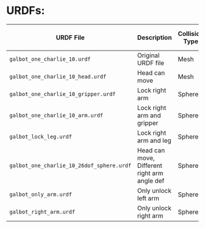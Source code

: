 # URDFs:

| URDF File                                 | Description                                  | Collision Type | Leg Joints | Right Arm Joints | Left Arm Joints | Gripper Joints | Head Joints |
|-------------------------------------------|----------------------------------------------|----------------|------------|------------------|-----------------|----------------|-------------|
| `galbot_one_charlie_10.urdf`              | Original URDF file                           | Mesh           | √          | √                | √               | √              | ×           |
| `galbot_one_charlie_10_head.urdf`         | Head can move                                | Mesh           | √          | √                | √               | √              | √           |
| `galbot_one_charlie_10_gripper.urdf`      | Lock right arm                               | Sphere         | √          | ×                | √               | √              | ×           |
| `galbot_one_charlie_10_arm.urdf`          | Lock right arm and gripper                   | Sphere         | √          | ×                | √               | ×              | ×           |
| `galbot_lock_leg.urdf`                    | Lock right arm and leg                       | Sphere         | ×          | ×                | √               | √              | ×           |
| `galbot_one_charlie_10_26dof_sphere.urdf` | Head can move, Different right arm angle def | Sphere         | √          | √                | √               | √              | √           |
| `galbot_only_arm.urdf`                    | Only unlock left arm                         | Sphere         | ×          | ×                | √               | ×              | ×           |
| `galbot_right_arm.urdf`                   | Only unlock right arm                        | Sphere         | ×          | √                | ×               | ×              | ×           |